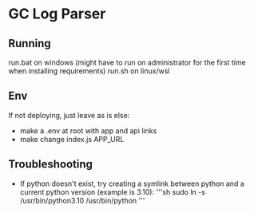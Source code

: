 # GC Log Parser

## Running
run.bat on windows (might have to run on administrator for the first time when installing requirements)
run.sh on linux/wsl

## Env
If not deploying, just leave as is
else:
- make a .env at root with app and api links
- make change index.js APP_URL

## Troubleshooting
- If python doesn't exist, try creating a symlink between python and a current python version (example is 3.10):
'''sh
sudo ln -s /usr/bin/python3.10 /usr/bin/python
'''